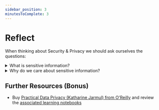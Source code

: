 ```yaml
---
sidebar_position: 3
minutesToComplete: 3
---
```


# Reflect
When thinking about Security & Privacy we should ask ourselves the questions:
<details><summary>What is sensitive information?</summary>
3 categories
    <li>Personally Identifiable information (PII) link to person</li>
    <li>Person-Related information</li>
    <li>Confidential information - can contain personal information</li>
</details>

<details><summary>Why do we care about sensitive information?</summary>
Compliance, regulation, and most importantly, people's humanity.
</details>

## Further Resources (Bonus)
* Buy [Practical Data Privacy (Katharine Jarmul) from O'Reilly](https://www.oreilly.com/library/view/practical-data-privacy/9781098129453/) and review the [associated learning notebooks](https://github.com/kjam/practical-data-privacy)

